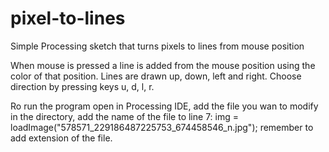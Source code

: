 pixel-to-lines
==============

Simple Processing sketch that turns pixels to lines from mouse position

When mouse is pressed a line is added from the mouse position using the color of that position.
Lines are drawn up, down, left and right. Choose direction by pressing keys u, d, l, r.

Ro run the program open in Processing IDE, add the file you wan to modify in the directory, add the name of the file to line 7: img = loadImage("578571_229186487225753_674458546_n.jpg"); remember to add extension of the file.
